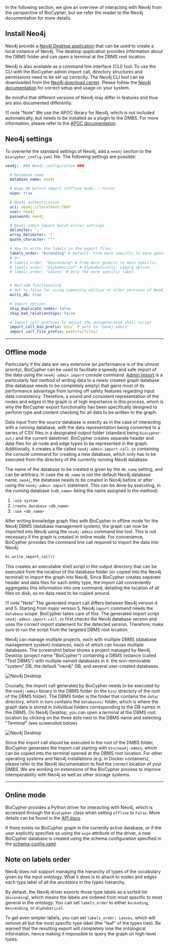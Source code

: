 In the following section, we give an overview of interacting with Neo4j from
the perspective of BioCypher, but we refer the reader to the Neo4j
documentation for more details.

## Install Neo4j

Neo4j provide a [Neo4j Desktop
application](https://neo4j.com/download-center/#desktop) that can be used to
create a local instance of Neo4j. The desktop application provides information
about the DBMS folder and can open a terminal at the DBMS root location.

Neo4j is also available as a command line interface (CLI) tool. To use the CLI
with the BioCypher admin import call, directory structures and permissions need
to be set up correctly. The Neo4j CLI tool can be downloaded from the [Neo4j
download center](https://neo4j.com/download-center/#community). Please follow
the [Neo4j documentation](https://neo4j.com/docs/) for correct setup and usage
on your system.

Be mindful that different versions of Neo4j may differ in features and thus are
also documented differently.

!!! note "Note"
    We use the APOC library for Neo4j, which is not included automatically, but
    needs to be installed as a plugin to the DMBS. For more information, please
    refer to the [APOC documentation](https://neo4j.com/labs/apoc/).


## Neo4j settings

To overwrite the standard settings of Neo4j, add a `neo4j` section to the
`biocypher_config.yaml` file.  The following settings are possible:

<!-- TODO link to main config docs -->

```yaml title="biocypher_config.yaml"
neo4j:  ### Neo4j configuration ###

  # Database name
  database_name: neo4j

  # Wipe DB before import (offline mode: --force)
  wipe: true

  # Neo4j authentication
  uri: neo4j://localhost:7687
  user: neo4j
  password: neo4j

  # Neo4j admin import batch writer settings
  delimiter: ';'
  array_delimiter: '|'
  quote_character: "'"

  # How to write the labels in the export files.
  labels_order: "Ascending" # Default: From more specific to more generic.
  # Or:
  # labels_order: "Descending" # From more generic to more specific.
  # labels_order: "Alphabetical" # Alphabetically. Legacy option.
  # labels_order: "Leaves" # Only the more specific label.


  # MultiDB functionality
  # Set to false for using community edition or older versions of Neo4j
  multi_db: true

  # Import options
  skip_duplicate_nodes: false
  skip_bad_relationships: false

  # Import call prefixes to adjust the autogenerated shell script
  import_call_bin_prefix: bin/  # path to "neo4j-admin"
  import_call_file_prefix: path/to/files/

```

---

## Offline mode

Particularly if the data are very extensive (or performance is of the
utmost priority), BioCypher can be used to facilitate a speedy and safe
import of the data using the `neo4j-admin import` console command.
[Admin Import](https://neo4j.com/docs/operations-manual/current/tutorial/neo4j-admin-import/)
is a particularly fast method of writing data to a newly created graph
database (the database needs to be completely empty) that gains most of
its performance advantage from turning off safety features regarding
input data consistency. Therefore, a sound and consistent representation
of the nodes and edges in the graph is of high importance in this
process, which is why the BioCypher export functionality has been
specifically designed to perform type and content checking for all data
to be written to the graph.

Data input from the source database is exactly as in the case of interacting
with a running database, with the data representation being converted to a
series of CSV files in a designated output folder (standard being
`biocypher-out/` and the current datetime).  BioCypher creates separate header
and data files for all node and edge types to be represented in the graph.
Additionally, it creates a file called `neo4j-admin-import-call.sh`
containing the console command for creating a new database, which only has to be
executed from the directory of the currently running Neo4j database.

The name of the database to be created is given by the `db_name` setting, and
can be arbitrary. In case the `db_name` is not the default Neo4j database
name, `neo4j`, the database needs to be created in Neo4j before or after using
the `neo4j-admin import` statement. This can be done by executing, in the
running database (`<db_name>` being the name assigned in the method):

1. `:use system`
2. `create database <db_name>`
3. `:use <db_name>`

After writing knowledge graph files with BioCypher in offline mode for the Neo4j
DBMS (database management system), the graph can now be imported into Neo4j
using the `neo4j-admin` command line tool. This is not necessary if the graph is
created in online mode. For convenience, BioCypher provides the command line
call required to import the data into Neo4j:

<!--
```{testcode} python
:hide:
from biocypher import BioCypher
bc = BioCypher()

def check_if_function_exists(module_name, function_name):
    if hasattr(module_name, function_name):
        print("Functions exists")
    else:
        print("Function does not exist")
check_if_function_exists(bc, "write_import_call")
``
``{testoutput} python
:hide:
Functions exists
``
-->

```python
bc.write_import_call()
```

This creates an executable shell script in the output directory that can be
executed from the location of the database folder (or copied into the Neo4j
terminal) to import the graph into Neo4j. Since BioCypher creates separate
header and data files for each entity type, the import call conveniently
aggregates this information into one command, detailing the location of all
files on disk, so no data need to be copied around.

!!! note "Note"
    The generated import call differs between Neo4j version 4 and 5.
    Starting from major version 5, Neo4j `import` command needs the
    `database` scope. BioCypher takes care of this.
    The generated import script `neo4j-admin-import-call.sh`
    first checks the Neo4j database version and uses the correct
    import statement for the detected version. Therefore, make sure to run
    the script from the targeted DBMS root location.


Neo4j can manage multiple projects, each with multiple DBMS (database management
system) instances, each of which can house multiple databases. The screenshot
below shows a project managed by Neo4j Desktop (project name "BioCypher")
containing a DBMS instance (called "Test DBMS") with multiple named databases in
it: the non-removable "system" DB, the default "neo4j" DB, and several
user-created databases.

![Neo4j Desktop](../../assets/img/outputs/DBMS.png)

Crucially, the import call generated by BioCypher needs to be executed by the
`neo4j-admin` binary in the DBMS folder (in the `bin/` directory of the root of
the DBMS folder). The DBMS folder is the folder that contains the `data/`
directory, which in turn contains the `databases/` folder, which is where the
graph data is stored in individual folders corresponding to the DB names in the
DBMS. On Neo4j Desktop, you can open a terminal at the DBMS root location by
clicking on the three dots next to the DBMS name and selecting "Terminal" (see
screenshot below).

![Neo4j Desktop](../../assets/img/outputs/DBMS-Terminal.png)

Since the import call should be executed in the root of the DMBS folder,
BioCypher generates the import call starting with `bin/neo4j-admin`, which can
be copied into the terminal opened at the DBMS root location. For other
operating systems and Neo4j installations (e.g. in Docker containers), please
refer to the Neo4j documentation to find the correct location of your DMBS. We
are working on extensions of the BioCypher process to improve interoperability
with Neo4j as well as other storage systems.

---

## Online mode

BioCypher provides a Python driver for interacting with Neo4j, which is
accessed through the `BioCypher` class when setting `offline` to `False`.
More details can be found in the [API docs](../source/index.md).

<!-- TODO link driver API docs once exists -->

If there exists no BioCypher graph in the currently active database, or
if the user explicitly specifies so using the `wipe` attribute of the
driver, a new BioCypher database is created using the schema
configuration specified in the [schema-config.yaml](../schema-config.md).

## Note on labels order

Neo4j does not support managing the hierarchy of types of the vocabulary given
by the input ontology. What it does is to attach to nodes and edges each type
label of all the ancestors in the types hierarchy.

By default, the Neo4j driver exports those type labels as a sorted list
(`Ascending`), which means the labels are ordered from most specific to most
general in the ontology. You can set `labels_order` to either `Ascending`,
`Descending`, or `Alphabetical`.

To get even simpler labels, you can set `labels_order: Leaves`, which
will remove all but the most specific type label (the "leaf" of the types
tree). Be warned that the resulting export will completely lose the ontological
information, hence making it impossible to query the graph on high-level types.
